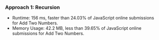 ### Approach 1: Recursion
* Runtime: 156 ms, faster than 24.03% of JavaScript online submissions for Add Two Numbers.
* Memory Usage: 42.2 MB, less than 39.65% of JavaScript online submissions for Add Two Numbers.
  